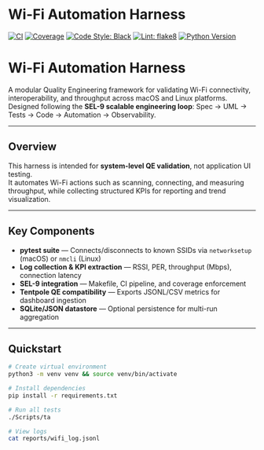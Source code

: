 
# Wi-Fi Automation Harness  

[![CI](https://github.com/testnoobdan/wifi_automation_harness/actions/workflows/ci.yml/badge.svg)](https://github.com/<your-username>/wifi_automation_harness/actions/workflows/ci.yml)
[![Coverage](https://img.shields.io/badge/coverage-85%25-brightgreen)](#)
[![Code Style: Black](https://img.shields.io/badge/code%20style-black-000000.svg)](https://github.com/psf/black)
[![Lint: flake8](https://img.shields.io/badge/lint-flake8-blue)](#)
[![Python Version](https://img.shields.io/badge/python-3.9%2B-blue.svg)](https://www.python.org/)


# Wi-Fi Automation Harness  

A modular Quality Engineering framework for validating Wi-Fi connectivity, interoperability, and throughput across macOS and Linux platforms.  
Designed following the **SEL-9 scalable engineering loop**: Spec → UML → Tests → Code → Automation → Observability.

---

## Overview
This harness is intended for **system-level QE validation**, not application UI testing.  
It automates Wi-Fi actions such as scanning, connecting, and measuring throughput, while collecting structured KPIs for reporting and trend visualization.

---

## Key Components
- **pytest suite** — Connects/disconnects to known SSIDs via `networksetup` (macOS) or `nmcli` (Linux)  
- **Log collection & KPI extraction** — RSSI, PER, throughput (Mbps), connection latency  
- **SEL-9 integration** — Makefile, CI pipeline, and coverage enforcement  
- **Tentpole QE compatibility** — Exports JSONL/CSV metrics for dashboard ingestion  
- **SQLite/JSON datastore** — Optional persistence for multi-run aggregation

---

## Quickstart

```bash
# Create virtual environment
python3 -m venv venv && source venv/bin/activate

# Install dependencies
pip install -r requirements.txt

# Run all tests
./Scripts/ta

# View logs
cat reports/wifi_log.jsonl

